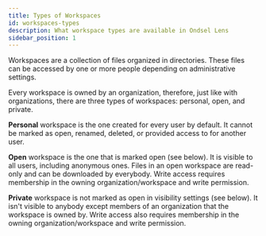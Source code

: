 ```yaml
---
title: Types of Workspaces
id: workspaces-types
description: What workspace types are available in Ondsel Lens
sidebar_position: 1
---
```


Workspaces are a collection of files organized in directories. These files can be accessed by one or more people depending on administrative settings.

Every workspace is owned by an organization, therefore, just like with organizations, there are three types of workspaces: personal, open, and private.

**Personal** workspace is the one created for every user by default. It cannot be marked as open, renamed, deleted, or provided access to for another user.

**Open** workspace is the one that is marked open (see below). It is visible to all users, including anonymous ones. Files in an open workspace are read-only and can be downloaded by everybody. Write access requires membership in the owning organization/workspace and write permission.

**Private** workspace is not marked as open in visibility settings (see below). It isn't visible to anybody except members of an organization that the workspace is owned by. Write access also requires membership in the owning organization/workspace and write permission.